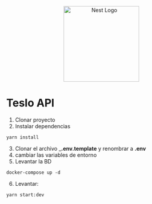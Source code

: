 <p align="center">
  <a href="http://nestjs.com/" target="blank"><img src="https://nestjs.com/img/logo-small.svg" width="200" alt="Nest Logo" /></a>
</p>

# Teslo API

1. Clonar proyecto
2. Instalar dependencias
```
yarn install
```
3. Clonar el archivo ___.env.template__ y renombrar a __.env__
4. cambiar las variables de entorno
5. Levantar la BD
```
docker-compose up -d
```
6. Levantar: 
```
yarn start:dev
```
